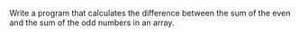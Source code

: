 Write a program that calculates the difference between the sum of the even and the sum of the odd numbers in an array.
